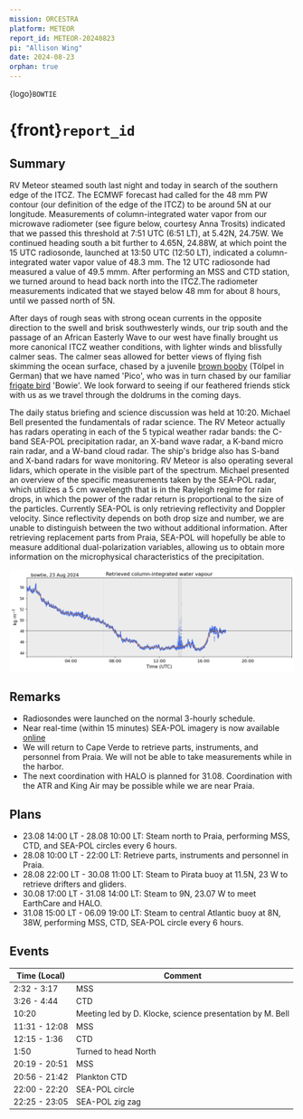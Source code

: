 ```yaml
---
mission: ORCESTRA
platform: METEOR
report_id: METEOR-20240823
pi: "Allison Wing"
date: 2024-08-23
orphan: true
---
```


{logo}`BOWTIE`

# {front}`report_id`

## Summary

RV Meteor steamed south last night and today in search of the southern edge of the ITCZ. The ECMWF forecast had called for the 48 mm PW contour (our definition of the edge of the ITCZ) to be around 5N at our longitude. Measurements of column-integrated water vapor from our microwave radiometer (see figure below, courtesy Anna Trosits) indicated that we passed this threshold at 7:51 UTC (6:51 LT), at 5.42N, 24.75W.  We continued heading south a bit further to 4.65N, 24.88W, at which point the 15 UTC radiosonde, launched at 13:50 UTC (12:50 LT), indicated a column-integrated water vapor value of 48.3 mm. The 12 UTC radiosonde had measured a value of 49.5 mmm. After performing an MSS and CTD station, we turned around to head back north into the ITCZ.The radiometer measurements indicated that we stayed below 48 mm for about 8 hours, until we passed north of 5N.

After days of rough seas with strong ocean currents in the opposite direction to the swell and brisk southwesterly winds, our trip south and the passage of an African Easterly Wave to our west have finally brought us more canonical ITCZ weather conditions, with lighter winds and blissfully calmer seas. The calmer seas allowed for better views of flying fish skimming the ocean surface, chased by a juvenile [brown booby](https://en.wikipedia.org/wiki/Brown_booby) (Tölpel in German) that we have named 'Pico', who was in turn chased by our familiar [frigate bird](https://research.bangor.ac.uk/portal/files/18058314/2016_Frigate_birds_track_atmospheric_conditions_over_months.pdf) 'Bowie'. We look forward to seeing if our feathered friends stick with us as we travel through the doldrums in the coming days.

The daily status briefing and science discussion was held at 10:20. Michael Bell presented the fundamentals of radar science. The RV Meteor actually has radars operating in each of the 5 typical weather radar bands: the C-band SEA-POL precipitation radar, an X-band wave radar, a K-band micro rain radar, and a W-band cloud radar. The ship's bridge also has S-band and X-band radars for wave monitoring. RV Meteor is also operating several lidars, which operate in the visible part of the spectrum. Michael presented an overview of the specific measurements taken by the SEA-POL radar, which utilizes a 5 cm wavelength that is in the Rayleigh regime for rain drops, in which the power of the radar return is proportional to the size of the particles. Currently SEA-POL is only retrieving reflectivity and Doppler velocity. Since reflectivity depends on both drop size and number, we are unable to distinguish between the two without additional information. After retrieving replacement parts from Praia, SEA-POL will hopefully be able to measure additional dual-polarization variables, allowing us to obtain more information on the microphysical characteristics of the precipitation.

![figure](./figures/20240823_bowtie_iwv.png)

## Remarks

- Radiosondes were launched on the normal 3-hourly schedule.
- Near real-time (within 15 minutes) SEA-POL imagery is now available [online](https://seapol.colostate.edu/data/PICCOLO/)
- We will return to Cape Verde to retrieve parts, instruments, and personnel from Praia. We will not be able to take measurements while in the harbor.
- The next coordination with HALO is planned for 31.08. Coordination with the ATR and King Air may be possible while we are near Praia. 

## Plans
- 23.08 14:00 LT - 28.08 10:00 LT: Steam north to Praia, performing MSS, CTD, and SEA-POL circles every 6 hours.
- 28.08 10:00 LT - 22:00 LT: Retrieve parts, instruments and personnel in Praia. 
- 28.08 22:00 LT - 30.08 11:00 LT: Steam to Pirata buoy at 11.5N, 23 W to retrieve drifters and gliders.
- 30.08 17:00 LT - 31.08 14:00 LT: Steam to 9N, 23.07 W to meet EarthCare and HALO.
- 31.08 15:00 LT -  06.09 19:00 LT: Steam to central Atlantic buoy at 8N, 38W, performing MSS, CTD, SEA-POL circle every 6 hours.

## Events

Time (Local) | Comment
----- | -----
2:32 - 3:17 | MSS
3:26 - 4:44 | CTD
10:20 | Meeting led by D. Klocke, science presentation by M. Bell
11:31 - 12:08 | MSS
12:15 - 1:36| CTD
1:50 | Turned to head North
20:19 - 20:51 | MSS
20:56 - 21:42 | Plankton CTD
22:00 - 22:20 | SEA-POL circle
22:25 - 23:05 | SEA-POL zig zag





